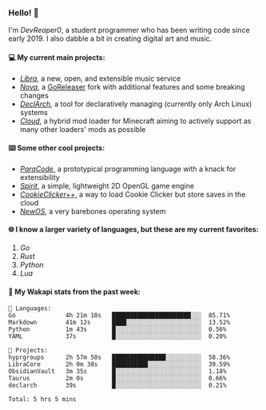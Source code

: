 ### Hello! 👋

I'm _DevReaper0_, a student programmer who has been writing code since early 2019. I also dabble a bit in creating digital art and music.

#### 💻 My current main projects:

-   _[Libra](https://github.com/LibraMusic)_, a new, open, and extensible music service
-   _[Nova](https://github.com/LibraMusic/Nova)_, a [GoReleaser](https://github.com/goreleaser/goreleaser) fork with additional features and some breaking changes
-   _[DeclArch](https://github.com/DevReaper0/declarch)_, a tool for declaratively managing (currently only Arch Linux) systems
-   _[Cloud](https://github.com/CloudLoaderMC/CloudLoader)_, a hybrid mod loader for Minecraft aiming to actively support as many other loaders' mods as possible

#### ⌨️ Some other cool projects:

-   _[ParaCode](https://github.com/ParaCodeLang/ParaCode)_, a prototypical programming language with a knack for extensibility
-   _[Spirit](https://gitlab.com/DevReaper0/SpiritEngine)_, a simple, lightweight 2D OpenGL game engine
-   _[CookieClicker++](https://github.com/DevReaper0/CookieClickerPlusPlus)_, a way to load Cookie Clicker but store saves in the cloud
-   _[NewOS](https://github.com/DevReaper0/NewOS)_, a very barebones operating system

#### 🌐 I know a larger variety of languages, but these are my current favorites:

1. _Go_
2. _Rust_
3. _Python_
4. _Lua_

#### 📡 My Wakapi stats from the past week:

```text
💾 Languages:
Go              4h 21m 10s   ██████████████████████░░░  85.71%
Markdown        41m 12s      ████░░░░░░░░░░░░░░░░░░░░░  13.52%
Python          1m 43s       █░░░░░░░░░░░░░░░░░░░░░░░░  0.56%
YAML            37s          █░░░░░░░░░░░░░░░░░░░░░░░░  0.20%

💼 Projects:
hyprgroups      2h 57m 50s   ███████████████░░░░░░░░░░  58.36%
LibraCore       2h 0m 38s    ██████████░░░░░░░░░░░░░░░  39.59%
ObsidianVault   3m 35s       █░░░░░░░░░░░░░░░░░░░░░░░░  1.18%
Taurus          2m 0s        █░░░░░░░░░░░░░░░░░░░░░░░░  0.66%
declarch        39s          █░░░░░░░░░░░░░░░░░░░░░░░░  0.21%

Total: 5 hrs 5 mins
```
